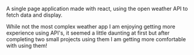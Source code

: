 A single page application made with react, using the open weather API to fetch data and display.

While not the most complex weather app I am enjoying getting more experience using API's, it seemed a little daunting at first but after completing two small projects using them I am getting more comfortable with using them!
